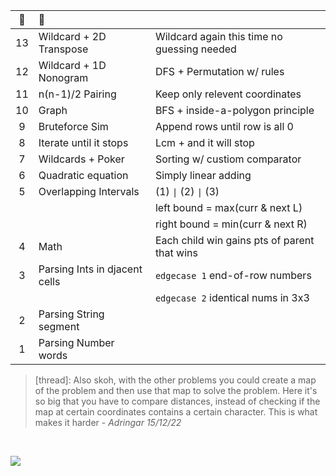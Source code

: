 :christmas_tree:|:santa:|<img src='https://deno.com/images/artwork/HypnoDeno.gif?__frsh_c=dad2' width='15px' /> 
:-: | :- | :-
13  | Wildcard + 2D Transpose          | Wildcard again this time no guessing needed
12  | Wildcard + 1D Nonogram           | DFS + Permutation w/ rules
11  | n(n-1)/2 Pairing                 | Keep only relevent coordinates 
10  | Graph                            | BFS + inside-a-polygon principle 
9   | Bruteforce  Sim                  | Append rows until row is all 0
8   | Iterate until it stops           | Lcm + and it will stop
7   | Wildcards + Poker                | Sorting w/ custiom comparator
6   | Quadratic equation               | Simply linear adding 
5   | Overlapping Intervals            | (1) `\|` (2) `\|` (3) 
||| left bound = max(curr & next L) 
||| right bound = min(curr & next R) 
4   | Math                             | Each child win gains pts of parent that wins 
3   | Parsing Ints in djacent cells    | `edgecase 1` end-of-row numbers
||                                     | `edgecase 2` identical nums in 3x3
2   | Parsing String segment           | 
1   | Parsing Number words             | 

>  [thread]: Also skoh, with the other problems you could create a map of the problem and then use that map to solve the problem. Here it's so big that you have to compare distances, instead of checking if the map at certain coordinates contains a certain character. This is what makes it harder - _Adringar 15/12/22_

&#8203;

![](https://i.imgur.com/xbrhMMC.png)

<!------------ FOOTNOTE ------------>

<!--

# &#8203;

Export session
```j
$ export AOC_SESSION=...
```

Python
- fetching: using `os.getenv` 

 Typescript
- HMR using Denon: run `denon start Filename.ts`
- non-watch mode: run `sh Deno.sh {1|2|...}`



Install Deno
```
✗ curl -fsSL https://deno.land/x/install/install.sh | sh
✗ which deno
✗ export AOC_SESSION=abc123
✗ printenv
✗ deno run --allow-read --allow-env --allow-net File.ts
```
Install Denon
```
✗ deno install --allow-read --allow-run -f https://deno.land/x/denon/denon.ts
✗ denon start File.ts
```
Write a denon.json
```
{
  "scripts": {
    "start": {
      "cmd": "deno run",
      "watch": true,
      "allow": ["read", "net", "env"],
      "ext": "ts",
      "unstable": true
    }
  }
}
```

-->
